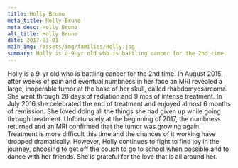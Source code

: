 ```yaml
---
title: Holly Bruno
meta_title: Holly Bruno
meta_desc: Holly Bruno
alt_title: Holly Bruno
date: 2017-03-01
main_img: /assets/img/families/Holly.jpg
summary: Holly is a 9-yr old who is battling cancer for the 2nd time.
---
```



<p style="margin: 0px;">Holly
is a 9-yr old who is battling cancer for the 2nd time. In August 2015, after
weeks of pain and eventual numbness in her face an MRI revealed a large,
inoperable tumor at the base of her skull, called rhabdomyosarcoma. She went
through 28 days of radiation and 9 mos of intense treatment. In July 2016 she
celebrated the end of treatment and enjoyed almost 6 months of remission. She
loved doing all the things she had given up while going through treatment.
Unfortunately at the beginning of 2017, the numbness returned and an MRI
confirmed that the tumor was growing again. Treatment is more difficult this
time and the chances of it working have dropped dramatically. However, Holly
continues to fight to find joy in the journey, choosing to get off the couch to
go to school when possible and to dance with her friends. She is grateful for
the love that is all around her. </p>

